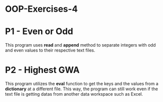 # OOP-Exercises-4
# P1 - Even or Odd
This program uses **read** and **append** method to separate integers with odd and even values to their respective text files.

# P2 - Highest GWA
This program utilizes the **eval** function to get the keys and the values from a **dictionary** at a different file. This way, the program can still work even if the text file is getting datas from another data workspace such as Excel.
